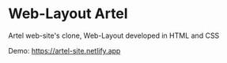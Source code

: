 # Web-Layout Artel
Artel web-site's clone, Web-Layout developed in HTML and CSS

Demo: https://artel-site.netlify.app
